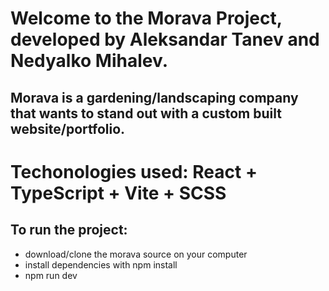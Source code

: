 # Welcome to the Morava Project, developed by Aleksandar Tanev and Nedyalko Mihalev.

## Morava is a gardening/landscaping company that wants to stand out with a custom built website/portfolio.

# Techonologies used: React + TypeScript + Vite + SCSS

## To run the project:
- download/clone the morava source on your computer
- install dependencies with npm install
- npm run dev
